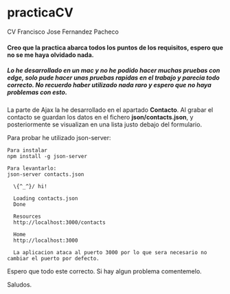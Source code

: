 # practicaCV
CV Francisco Jose Fernandez Pacheco

#### Creo que la practica abarca todos los puntos de los requisitos, espero que no se me haya olvidado nada.
##### Lo he desarrollado en un mac y no he podido hacer muchas pruebas con edge, solo pude hacer unas pruebas rapidas en el trabajo y parecia todo correcto. No recuerdo haber utilizado nada raro y espero que no haya problemas con esto.

La parte de Ajax la he desarrollado en el apartado **Contacto**. Al grabar el contacto se guardan los datos en el fichero **json/contacts.json**, y posteriormente se visualizan en una lista justo debajo del formulario. 

Para probar he utilizado json-server:
~~~
Para instalar
npm install -g json-server

Para levantarlo:
json-server contacts.json

  \{^_^}/ hi!

  Loading contacts.json
  Done

  Resources
  http://localhost:3000/contacts

  Home
  http://localhost:3000
  
  La aplicacion ataca al puerto 3000 por lo que sera necesario no cambiar el puerto por defecto.
~~~

Espero que todo este correcto.
Si hay algun problema comentemelo.

Saludos.

